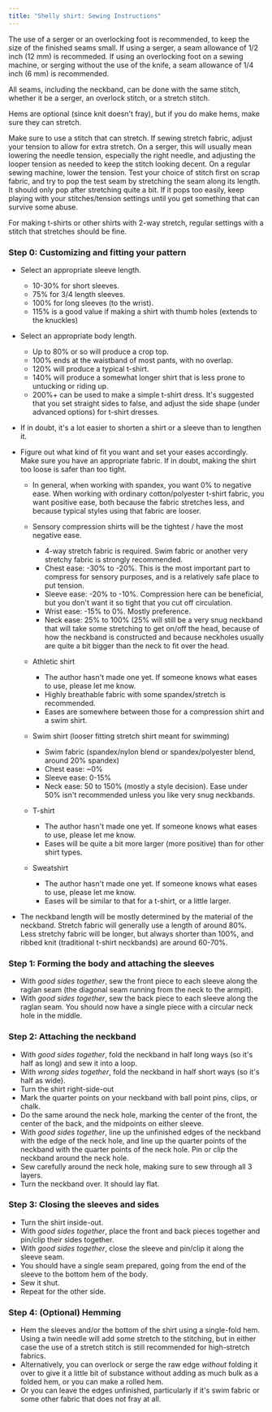 ```yaml
---
title: "Shelly shirt: Sewing Instructions"
---
```


<Note>

The use of a serger or an overlocking foot is recommended, to keep the size of the finished seams small. If using a serger, a seam allowance of 1/2 inch (12 mm) is recommeded. If using an overlocking foot on a sewing machine, or serging without the use of the knife, a seam allowance of 1/4 inch (6 mm) is recommended.

All seams, including the neckband, can be done with the same stitch, whether it be a serger, an overlock stitch, or a stretch stitch.

Hems are optional (since knit doesn't fray), but if you do make hems, make sure they can stretch.

Make sure to use a stitch that can stretch. If sewing stretch fabric, adjust your tension to allow for extra stretch. On a serger, this will usually mean lowering the needle tension, especially the right needle, and adjusting the looper tension as needed to keep the stitch looking decent. On a regular sewing machine, lower the tension. Test your choice of stitch first on scrap fabric, and try to pop the test seam by stretching the seam along its length. It should only pop after stretching quite a bit. If it pops too easily, keep playing with your stitches/tension settings until you get something that can survive some abuse.

For making t-shirts or other shirts with 2-way stretch, regular settings with a stitch that stretches should be fine.

</Note>

### Step 0: Customizing and fitting your pattern
 - Select an appropriate sleeve length.
   - 10-30% for short sleeves.
   - 75% for 3/4 length sleeves.
   - 100% for long sleeves (to the wrist).
   - 115% is a good value if making a shirt with thumb holes (extends to the knuckles)
 - Select an appropriate body length.
   - Up to 80% or so will produce a crop top.
   - 100% ends at the waistband of most pants, with no overlap.
   - 120% will produce a typical t-shirt.
   - 140% will produce a somewhat longer shirt that is less prone to untucking or riding up.
   - 200%+ can be used to make a simple t-shirt dress. It's suggested that you set straight sides to false, and adjust the side shape (under advanced options) for t-shirt dresses.
 - If in doubt, it's a lot easier to shorten a shirt or a sleeve than to lengthen it.

 - Figure out what kind of fit you want and set your eases accordingly. Make sure you have an appropriate fabric. If in doubt, making the shirt too loose is safer than too tight.
   - In general, when working with spandex, you want 0% to negative ease. When working with ordinary cotton/polyester t-shirt fabric, you want positive ease, both because the fabric stretches less, and because typical styles using that fabric are looser.
   - Sensory compression shirts will be the tightest / have the most negative ease.
     - 4-way stretch fabric is required. Swim fabric or another very stretchy fabric is strongly recommended.
	 - Chest ease: -30% to -20%. This is the most important part to compress for sensory purposes, and is a relatively safe place to put tension.
	 - Sleeve ease: -20% to -10%. Compression here can be beneficial, but you don't want it so tight that you cut off circulation.
	 - Wrist ease: -15% to 0%. Mostly preference.
     - Neck ease: 25% to 100% (25% will still be a very snug neckband that will take some stretching to get on/off the head, because of how the neckband is constructed and because neckholes usually are quite a bit bigger than the neck to fit over the head.

   - Athletic shirt
     - The author hasn't made one yet. If someone knows what eases to use, please let me know.
	 - Highly breathable fabric with some spandex/stretch is recommended.
	 - Eases are somewhere between those for a compression shirt and a swim shirt.

   - Swim shirt (looser fitting stretch shirt meant for swimming)
     - Swim fabric (spandex/nylon blend or spandex/polyester blend, around 20% spandex)
     - Chest ease: ~0%
	 - Sleeve ease: 0-15%
	 - Neck ease: 50 to 150% (mostly a style decision). Ease under 50% isn't recommended unless you like very snug neckbands.

   - T-shirt
     - The author hasn't made one yet. If someone knows what eases to use, please let me know.
	 - Eases will be quite a bit more larger (more positive) than for other shirt types.

   - Sweatshirt
     - The author hasn't made one yet. If someone knows what eases to use, please let me know.
	 - Eases will be similar to that for a t-shirt, or a little larger.

 - The neckband length will be mostly determined by the material of the neckband. Stretch fabric will generally use a length of around 80%. Less stretchy fabric will be longer, but always shorter than 100%, and ribbed knit (traditional t-shirt neckbands) are around 60-70%.

### Step 1: Forming the body and attaching the sleeves

- With _good sides together_, sew the front piece to each sleeve along the raglan seam (the diagonal seam running from the neck to the armpit).
- With _good sides together_, sew the back piece to each sleeve along the raglan seam. You should now have a single piece with a circular neck hole in the middle.

### Step 2: Attaching the neckband

- With _good sides together_, fold the neckband in half long ways (so it's half as long) and sew it into a loop.
- With _wrong sides together_, fold the neckband in half short ways (so it's half as wide).
- Turn the shirt right-side-out
- Mark the quarter points on your neckband with ball point pins, clips, or chalk.
- Do the same around the neck hole, marking the center of the front, the center of the back, and the midpoints on either sleeve.
- With _good sides together_, line up the unfinished edges of the neckband with the edge of the neck hole, and line up the quarter points of the neckband with the quarter points of the neck hole. Pin or clip the neckband around the neck hole.
 - Sew carefully around the neck hole, making sure to sew through all 3 layers.
 - Turn the neckband over. It should lay flat.

### Step 3: Closing the sleeves and sides

- Turn the shirt inside-out.
- With _good sides together_, place the front and back pieces together and pin/clip their sides together.
- With _good sides together_, close the sleeve and pin/clip it along the sleeve seam.
- You should have a single seam prepared, going from the end of the sleeve to the bottom hem of the body.
- Sew it shut.
- Repeat for the other side.

### Step 4: (Optional) Hemming

- Hem the sleeves and/or the bottom of the shirt using a single-fold hem. Using a twin needle will add some stretch to the stitching, but in either case the use of a stretch stitch is still recommended for high-stretch fabrics.
- Alternatively, you can overlock or serge the raw edge _without_ folding it over to give it a little bit of substance without adding as much bulk as a folded hem, or you can make a rolled hem.
- Or you can leave the edges unfinished, particularly if it's swim fabric or some other fabric that does not fray at all.
